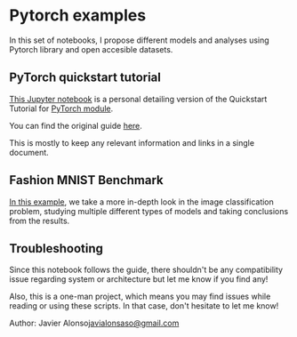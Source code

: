 # Pytorch examples

In this set of notebooks, I propose different models and analyses using
Pytorch library and open accesible datasets.


## PyTorch quickstart tutorial

[This Jupyter notebook](1.Pytorch_tutorial/Simple_Pytorch.ipynb) is a personal detailing version of the Quickstart
Tutorial for [PyTorch module](https://pytorch.org/).


You can find the original guide [here](https://pytorch.org/tutorials/beginner/basics/quickstart_tutorial.html).


This is mostly to keep any relevant information and links in a single
document.

## Fashion MNIST Benchmark

[In this example](2.Pytorch_benchmark_CNN/fashion-mnist-benchmark.ipynb), we
take a more in-depth look in the image classification problem, studying
multiple different types of models and taking conclusions from the results.

## Troubleshooting
Since this notebook follows the guide, there shouldn't be any compatibility issue
regarding system or architecture but let me know if you find any!

Also, this is a one-man project, which means you may find issues while
reading or using these scripts. In that case, don't hesitate to let me know!


Author: Javier Alonso<javialonsaso@gmail.com>
